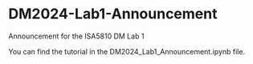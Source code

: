 # DM2024-Lab1-Announcement

Announcement for the ISA5810 DM Lab 1

You can find the tutorial in the DM2024_Lab1_Announcement.ipynb file.
